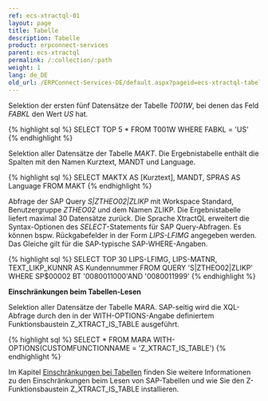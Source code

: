 ```yaml
---
ref: ecs-xtractql-01
layout: page
title: Tabelle
description: Tabelle
product: erpconnect-services
parent: ecs-xtractql
permalink: /:collection/:path
weight: 1
lang: de_DE
old_url: /ERPConnect-Services-DE/default.aspx?pageid=ecs-xtractql-tabelle
---
```

Selektion der ersten fünf Datensätze der Tabelle *T001W*, bei denen das Feld *FABKL* den Wert *US* hat. 

{% highlight sql %}
SELECT TOP 5 * FROM T001W WHERE FABKL = 'US'
{% endhighlight %}

Selektion aller Datensätze der Tabelle *MAKT*. Die Ergebnistabelle enthält die Spalten mit den Namen Kurztext, MANDT und Language. 

{% highlight sql %}
SELECT MAKTX AS [Kurztext], MANDT, SPRAS AS Language FROM MAKT
{% endhighlight %}

Abfrage der SAP Query *S|ZTHEO02|ZLIKP* mit Workspace Standard, Benutzergruppe *ZTHEO02* und dem Namen ZLIKP. Die Ergebnistabelle liefert maximal 30 Datensätze zurück. Die Sprache XtractQL erweitert die Syntax-Optionen des *SELECT*-Statements für SAP Query-Abfragen. Es können bspw. Rückgabefelder in der Form *LIPS-LFIMG* angegeben werden. Das Gleiche gilt für die SAP-typische SAP-WHERE-Angaben.

{% highlight sql %}
SELECT TOP 30 LIPS-LFIMG, LIPS-MATNR, TEXT_LIKP_KUNNR AS Kundennummer 
 FROM QUERY 'S|ZTHEO02|ZLIKP' 
 WHERE SP$00002 BT '0080011000'AND '0080011999'
{% endhighlight %}

**Einschränkungen beim Tabellen-Lesen** 

Selektion aller Datensätze der Tabelle MARA. SAP-seitig wird die XQL-Abfrage durch den in der WITH-OPTIONS-Angabe definiertem Funktionsbaustein Z_XTRACT_IS_TABLE ausgeführt. 

{% highlight sql %}
SELECT * FROM MARA WITH-OPTIONS(CUSTOMFUNCTIONNAME = 'Z_XTRACT_IS_TABLE')
{% endhighlight %}

Im Kapitel [Einschränkungen bei Tabellen](../ecs-anhang/einschraenkungen-bei-tabellen) finden Sie weitere Informationen zu den Einschränkungen beim Lesen von SAP-Tabellen und wie Sie den Z-Funktionsbaustein Z_XTRACT_IS_TABLE installieren.